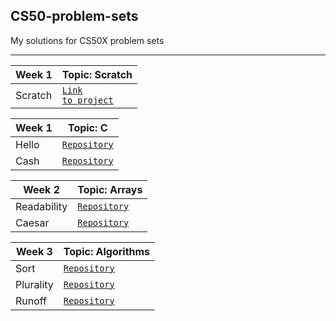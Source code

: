 <h2> CS50-problem-sets</h2>
My solutions for CS50X problem sets

---

| Week 1           |    Topic: Scratch                                                                                    |
|------------------|------------------------------------------------------------------------------------------------------|
|Scratch           | <code><a href="https://scratch.mit.edu/projects/781040153/" target="blank">Link to project</a></code>|


| Week 1     |   Topic: C                            |
|------------|---------------------------------------|
| Hello      |<code><a href="">Repository</a></code> |
| Cash       |<code><a href="">Repository</a></code> |



| Week 2             |   Topic: Arrays                       |
|--------------------|---------------------------------------|
| Readability        |<code><a href="">Repository</a></code> |
| Caesar             |<code><a href="">Repository</a></code> |


| Week 3              |   Topic: Algorithms                   |
|---------------------|---------------------------------------|
| Sort                |<code><a href="">Repository</a></code> |
| Plurality           |<code><a href="">Repository</a></code> |
| Runoff              |<code><a href="">Repository</a></code> |